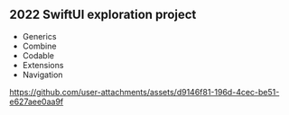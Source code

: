 ## 2022 SwiftUI exploration project

- Generics
- Combine
- Codable
- Extensions
- Navigation


https://github.com/user-attachments/assets/d9146f81-196d-4cec-be51-e627aee0aa9f

